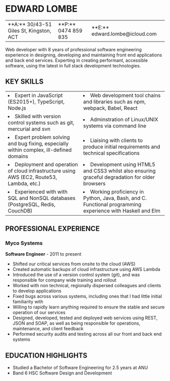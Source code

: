 # **EDWARD** LOMBE

<table style="width: 100%;">

<tr>
<td>**A:** 30/43-51 Giles St, Kingston, ACT</td>
<td>**P:** 0474 859 835</td>
<td>**E:** edward.lombe@icloud.com</td>
</tr>

</table>

Web developer with 8 years of professional software engineering experience in
designing, developing and maintaining front end applications and back end
services. Experting in creating performant, accessible software, using the
latest in full stack development technologies.

## **KEY** SKILLS

<table style="width: 100%;">

<!-- Row -->
<tr>
<td>
<li>Expert in JavaScript (ES2015+), TypeScript, Node.js</li>
</td>
<td>
<li>Web development tool chains and libraries such as npm, webpack, Babel, React</li>
</td>
</tr>

<!-- Row -->
<tr>
<td>
<li>Skilled with version control systems such as git, mercurial and svn</li>
</td>
<td>
<li>Adminstration of Linux/UNIX systems via command line</li>
</td>
</tr>

<!-- Row -->
<tr>
<td>
<li>Expert problem solving and bug fixing, especially within complex, ill-defined domains</li>
</td>
<td>
<li>Liaising with clients to produce initial requirements and technical specifications</li>
</td>
</tr>

<!-- Row -->
<tr>
<td>
<li>Deployment and operation of cloud infrastructure using AWS (EC2, Route53, Lambda, etc.)</li>
</td>
<td>
<li>Development using HTML5 and CSS3 whilst also ensuring graceful degradation for older browsers</li>
</td>
</tr>

<!-- Row -->
<tr>
<td>
<li>Experienced with with SQL and NonSQL databases (PostgreSQL, Redis, CouchDB)</li>
</td>
<td>
<li>Working proficiency in Python, Java, Bash, and C. Functional programming experience with Haskell and Elm</li>
</td>
</tr>

</table>

## **PROFESSIONAL** EXPERIENCE

### Myco Systems

**Software Engineer** - 2011 to present

-   Shifted our critical services from onsite to the cloud (AWS)
-   Created automatic backups of cloud infrastructure using AWS Lambda
-   Introduced the use of a version control system (git), and was responsible
    for company wide training and rollout
-   Worked with non technical, regionally dispersed colleagues and clients to
    develop applications
-   Fixed bugs across various systems, including ones that I had little initial
    familiarity with
-   Willing to rapidly learn anything required to ensure the stable and secure
    operation of our services
-   Designed, developed, tested and deployed web services using REST, JSON and
    SOAP, as well as being responsible for operations, maintenance, and client feedback
-   Performed security audits and testing across all our front and back end
    systems

## **EDUCATION** HIGHLIGHTS

-   Studied a Bachelor of Software Engineering for 2.5 years at ANU
-   Band 6 HSC Software Design and Development
